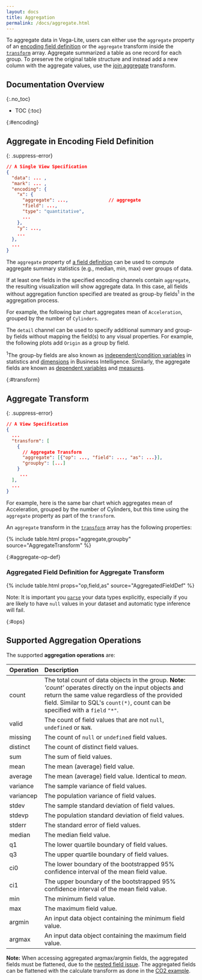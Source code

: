 ```yaml
---
layout: docs
title: Aggregation
permalink: /docs/aggregate.html
---
```


To aggregate data in Vega-Lite, users can either use the `aggregate` property of an [encoding field definition](#encoding) or the `aggregate` transform inside the [`transform`](#transform) array. Aggregate summarized a table as one record for each group. To preserve the original table structure and instead add a new column with the aggregate values, use the [join aggregate](joinaggregate.html) transform.

## Documentation Overview

{:.no_toc}

<!-- prettier-ignore -->
- TOC
{:toc}

{:#encoding}

## Aggregate in Encoding Field Definition

<!-- TODO why aggregation -->

{: .suppress-error}

```json
// A Single View Specification
{
  "data": ... ,
  "mark": ... ,
  "encoding": {
    "x": {
      "aggregate": ...,               // aggregate
      "field": ...,
      "type": "quantitative",
      ...
    },
    "y": ...,
    ...
  },
  ...
}
```

The `aggregate` property of [a field definition](encoding.html#field-def) can be used to compute aggregate summary statistics (e.g., median, min, max) over groups of data.

If at least one fields in the specified encoding channels contain `aggregate`, the resulting visualization will show aggregate data. In this case, all fields without aggregation function specified are treated as group-by fields<sup>1</sup> in the aggregation process.

For example, the following bar chart aggregates mean of `Acceleration`, grouped by the number of `Cylinders`.

<div class="vl-example" data-name="bar_aggregate_vertical"></div>

The `detail` channel can be used to specify additional summary and group-by fields without mapping the field(s) to any visual properties. For example, the following plots add `Origin` as a group by field.

<div class="vl-example" data-name="point_aggregate_detail"></div>

<span class="note-line"><sup>1</sup>The group-by fields are also known as [independent/condition variables](https://en.wikipedia.org/wiki/Dependent_and_independent_variables) in statistics and [dimensions](<https://en.wikipedia.org/wiki/Dimension_(data_warehouse)>) in Business Intelligence. Similarly, the aggregate fields are known as [dependent variables](https://en.wikipedia.org/wiki/Dependent_and_independent_variables) and [measures](<https://en.wikipedia.org/wiki/Measure_(data_warehouse)>). </span>

{:#transform}

## Aggregate Transform

{: .suppress-error}

```json
// A View Specification
{
  ...
  "transform": [
    {
      // Aggregate Transform
      "aggregate": [{"op": ..., "field": ..., "as": ...}],
      "groupby": [...]
    }
     ...
  ],
  ...
}
```

For example, here is the same bar chart which aggregates mean of Acceleration, grouped by the number of Cylinders, but this time using the `aggregate` property as part of the `transform`.

<div class="vl-example" data-name="bar_aggregate_transform"></div>

An `aggregate` transform in the [`transform`](transform.html) array has the following properties:

{% include table.html props="aggregate,groupby" source="AggregateTransform" %}

{:#aggregate-op-def}

### Aggregated Field Definition for Aggregate Transform

{% include table.html props="op,field,as" source="AggregatedFieldDef" %}

Note: It is important you [`parse`](data.html#format) your data types explicitly, especially if you are likely to have `null` values in your dataset and automatic type inference will fail.

{:#ops}

## Supported Aggregation Operations

The supported **aggregation operations** are:

| Operation | Description                                                                                                                                                                                                                                                            |
| :-------- | :--------------------------------------------------------------------------------------------------------------------------------------------------------------------------------------------------------------------------------------------------------------------- |
| count     | The total count of data objects in the group. <span class="note-line">**Note:** _'count'_ operates directly on the input objects and return the same value regardless of the provided field. Similar to SQL's `count(*)`, count can be specified with a `field` `"*"`. |
| valid     | The count of field values that are not `null`, `undefined` or `NaN`.                                                                                                                                                                                                   |
| missing   | The count of `null` or `undefined` field values.                                                                                                                                                                                                                       |
| distinct  | The count of distinct field values.                                                                                                                                                                                                                                    |
| sum       | The sum of field values.                                                                                                                                                                                                                                               |
| mean      | The mean (average) field value.                                                                                                                                                                                                                                        |
| average   | The mean (average) field value. Identical to _mean_.                                                                                                                                                                                                                   |
| variance  | The sample variance of field values.                                                                                                                                                                                                                                   |
| variancep | The population variance of field values.                                                                                                                                                                                                                               |
| stdev     | The sample standard deviation of field values.                                                                                                                                                                                                                         |
| stdevp    | The population standard deviation of field values.                                                                                                                                                                                                                     |
| stderr    | The standard error of field values.                                                                                                                                                                                                                                    |
| median    | The median field value.                                                                                                                                                                                                                                                |
| q1        | The lower quartile boundary of field values.                                                                                                                                                                                                                           |
| q3        | The upper quartile boundary of field values.                                                                                                                                                                                                                           |
| ci0       | The lower boundary of the bootstrapped 95% confidence interval of the mean field value.                                                                                                                                                                                |
| ci1       | The upper boundary of the bootstrapped 95% confidence interval of the mean field value.                                                                                                                                                                                |
| min       | The minimum field value.                                                                                                                                                                                                                                               |
| max       | The maximum field value.                                                                                                                                                                                                                                               |
| argmin    | An input data object containing the minimum field value.                                                                                                                                                                                                               |
| argmax    | An input data object containing the maximum field value.                                                                                                                                                                                                               |

**Note:** When accessing aggregated argmax/argmin fields, the aggregated fields must be flattened, due to the [nested field issue](https://github.com/vega/vega-lite/issues/3361). The aggregated fields can be flattened with the calculate transform as done in the [CO2 example]({{site.baseurl}}/examples/layer_line_co2_concentration.html).
